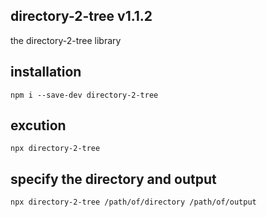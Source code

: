 ## directory-2-tree v1.1.2

the directory-2-tree library 

## installation

`npm i --save-dev directory-2-tree`


## excution

`npx directory-2-tree`

## specify the directory and output

`npx directory-2-tree /path/of/directory /path/of/output`
